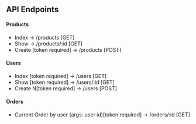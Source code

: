 ## API Endpoints
#### Products
- Index -> /products [GET]
- Show -> /products/:id [GET]
- Create [token required] -> /products [POST]


#### Users
- Index [token required] -> /users [GET]
- Show [token required] -> /users/:id [GET]
- Create N[token required] -> /users [POST]

#### Orders
- Current Order by user (args: user id)[token required] -> /orders/:id [GET]


